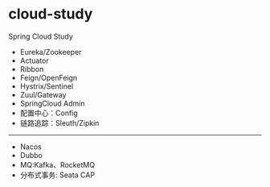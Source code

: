 # cloud-study

Spring Cloud Study

- Eureka/Zookeeper
- Actuator
- Ribbon
- Feign/OpenFeign
- Hystrix/Sentinel
- Zuul/Gateway
- SpringCloud Admin
- 配置中心：Config
- 链路追踪：Sleuth/Zipkin

----

- Nacos
- Dubbo
- MQ:Kafka、RocketMQ
- 分布式事务: Seata CAP

